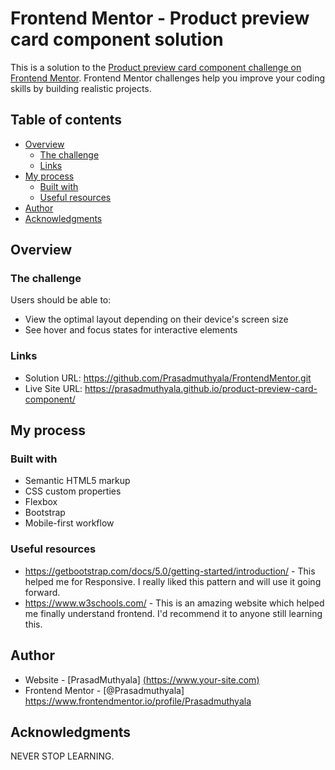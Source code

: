 # Frontend Mentor - Product preview card component solution

This is a solution to the [Product preview card component challenge on Frontend Mentor](https://www.frontendmentor.io/challenges/product-preview-card-component-GO7UmttRfa). Frontend Mentor challenges help you improve your coding skills by building realistic projects. 

## Table of contents

- [Overview](#overview)
  - [The challenge](#the-challenge)
  - [Links](#links)
- [My process](#my-process)
  - [Built with](#built-with)
  - [Useful resources](#useful-resources)
- [Author](#author)
- [Acknowledgments](#acknowledgments)

## Overview

### The challenge

Users should be able to:

- View the optimal layout depending on their device's screen size
- See hover and focus states for interactive elements

### Links

- Solution URL: https://github.com/Prasadmuthyala/FrontendMentor.git
- Live Site URL: https://prasadmuthyala.github.io/product-preview-card-component/

## My process

### Built with

- Semantic HTML5 markup
- CSS custom properties
- Flexbox
- Bootstrap
- Mobile-first workflow

### Useful resources

- https://getbootstrap.com/docs/5.0/getting-started/introduction/ - This helped me for Responsive. I really liked this pattern and will use it going forward.
- https://www.w3schools.com/ - This is an amazing website which helped me finally understand frontend. I'd recommend it to anyone still learning this.

## Author

- Website - [PrasadMuthyala] [(https://www.your-site.com)](https://prasadmuthyala.github.io/cv2/)
- Frontend Mentor - [@Prasadmuthyala] https://www.frontendmentor.io/profile/Prasadmuthyala

## Acknowledgments

NEVER STOP LEARNING.
